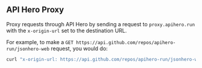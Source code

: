## API Hero Proxy

Proxy requests through API Hero by sending a request to `proxy.apihero.run` with the `x-origin-url` set to the destination URL.

For example, to make a `GET https://api.github.com/repos/apihero-run/jsonhero-web` request, you would do:

```bash
curl "x-origin-url: https://api.github.com/repos/apihero-run/jsonhero-web" https://proxy.apihero.run
```

